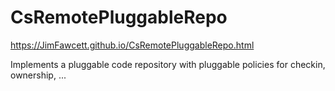 # CsRemotePluggableRepo

https://JimFawcett.github.io/CsRemotePluggableRepo.html

Implements a pluggable code repository with pluggable policies for checkin, ownership, ...
